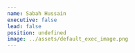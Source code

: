 ```yaml
---
name: Sabah Hussain
executive: false
lead: false
position: undefined
image: ../assets/default_exec_image.png
---
```

